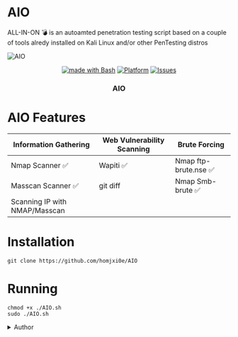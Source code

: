  # AIO
ALL-IN-ON 💣 is an autoamted penetration testing script based on a couple of tools alredy installed on Kali Linux and/or other PenTesting distros



  

![AIO](https://user-images.githubusercontent.com/25440152/206863747-5b6ff4b6-db53-4ad7-b5a2-1aaf67c25a53.PNG)

<p align="center">
   <a href="http://golang.org](https://www.gnu.org/software/bash"><img alt="made with Bash" src="https://img.shields.io/badge/made%20with-bash-brightgreen"/></a>
  <a href="#"><img alt="Platform" src="https://img.shields.io/badge/platform-osx%2Flinux%2Fwindows-green" /></a>
  <a href="https://github.com/homjxi0e/AIO/issues"><img alt=" Issues" src="https://img.shields.io/github/issues/homjxi0e/AIO" /></a>
  <h3 align="center"><b>AIO</b></h3>
</p>
 
 
 
 # AIO Features
 | Information Gathering | Web Vulnerability Scanning | Brute Forcing |
| ------------- | ------------- |  ------------- |
| Nmap Scanner  :white_check_mark:   | Wapiti :white_check_mark:     | Nmap ftp-brute.nse  :white_check_mark:    |
| Masscan Scanner :white_check_mark:     | git diff       | Nmap Smb-brute  :white_check_mark:                   |
|  Scanning IP with NMAP/Masscan        |                 |                                                      |
 



# Installation
```
git clone https://github.com/homjxi0e/AIO
```


# Running
```
chmod +x ./AIO.sh
sudo ./AIO.sh

```

<details><summary>Author</summary>
<p>

 

```ruby
   puts "Jihad AbdRazak"
```

</p>
</details>

